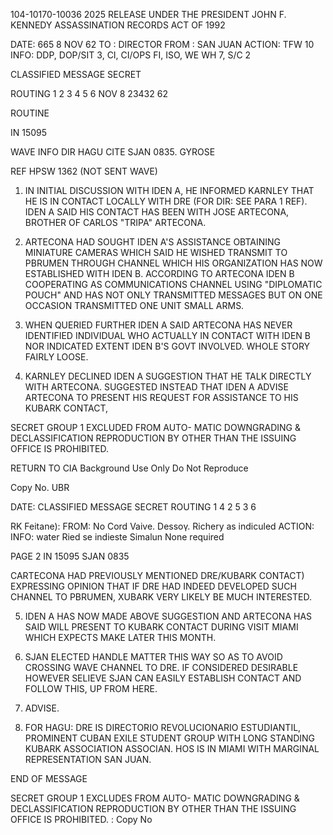 104-10170-10036
2025 RELEASE UNDER THE PRESIDENT JOHN F. KENNEDY ASSASSINATION RECORDS ACT OF 1992

DATE: 665 8 NOV 62
TO : DIRECTOR
FROM : SAN JUAN
ACTION: TFW 10
INFO: DDP, DOP/SIT 3, CI, CI/OPS FI, ISO, WE WH 7, S/C 2

CLASSIFIED MESSAGE
SECRET

ROUTING
1
2
3
4
5
6
NOV 8 23432 62

ROUTINE

IN 15095

WAVE INFO DIR HAGU CITE SJAN 0835.
GYROSE

REF HPSW 1362 (NOT SENT WAVE)
1. IN INITIAL DISCUSSION WITH IDEN A, HE INFORMED KARNLEY
THAT HE IS IN CONTACT LOCALLY WITH DRE (FOR DIR: SEE PARA 1
REF). IDEN A SAID HIS CONTACT HAS BEEN WITH JOSE ARTECONA,
BROTHER OF CARLOS "TRIPA" ARTECONA.

2. ARTECONA HAD SOUGHT IDEN A'S ASSISTANCE OBTAINING MINIATURE
CAMERAS WHICH SAID HE WISHED TRANSMIT TO PBRUMEN THROUGH CHANNEL
WHICH HIS ORGANIZATION HAS NOW ESTABLISHED WITH IDEN B. ACCORDING
TO ARTECONA IDEN B COOPERATING AS COMMUNICATIONS CHANNEL USING
"DIPLOMATIC POUCH" AND HAS NOT ONLY TRANSMITTED MESSAGES BUT ON
ONE OCCASION TRANSMITTED ONE UNIT SMALL ARMS.

3. WHEN QUERIED FURTHER IDEN A SAID ARTECONA HAS NEVER
IDENTIFIED INDIVIDUAL WHO ACTUALLY IN CONTACT WITH IDEN B NOR
INDICATED EXTENT IDEN B'S GOVT INVOLVED. WHOLE STORY FAIRLY
LOOSE.

4. KARNLEY DECLINED IDEN A SUGGESTION THAT HE TALK DIRECTLY
WITH ARTECONA. SUGGESTED INSTEAD THAT IDEN A ADVISE ARTECONA
TO PRESENT HIS REQUEST FOR ASSISTANCE TO HIS KUBARK CONTACT,

SECRET
GROUP 1
EXCLUDED FROM AUTO-
MATIC DOWNGRADING &
DECLASSIFICATION
REPRODUCTION BY OTHER THAN THE ISSUING OFFICE IS PROHIBITED.

RETURN TO CIA
Background Use Only
Do Not Reproduce

Copy No.
UBR

DATE:
CLASSIFIED MESSAGE
SECRET
ROUTING
1
4
2
5
3
6

RK Feitane):
FROM:
No Cord Vaive. Dessογ.
Richery as indiculed
ACTION:
INFO:
water Ried se indieste
Simalun
None required

PAGE 2
IN 15095 SJAN 0835

CARTECONA HAD PREVIOUSLY MENTIONED DRE/KUBARK CONTACT) EXPRESSING
OPINION THAT IF DRE HAD INDEED DEVELOPED SUCH CHANNEL TO PBRUMEN,
XUBARK VERY LIKELY BE MUCH INTERESTED.

5. IDEN A HAS NOW MADE ABOVE SUGGESTION AND ARTECONA HAS SAID
WILL PRESENT TO KUBARK CONTACT DURING VISIT MIAMI WHICH EXPECTS
MAKE LATER THIS MONTH.

6. SJAN ELECTED HANDLE MATTER THIS WAY SO AS TO AVOID CROSSING
WAVE CHANNEL TO DRE. IF CONSIDERED DESIRABLE HOWEVER SELIEVE
SJAN CAN EASILY ESTABLISH CONTACT AND FOLLOW THIS, UP FROM HERE.

7. ADVISE.

8. FOR HAGU: DRE IS DIRECTORIO REVOLUCIONARIO ESTUDIANTIL,
PROMINENT CUBAN EXILE STUDENT GROUP WITH LONG STANDING KUBARK
ASSOCIATION
ASSOCIAN. HOS IS IN MIAMI WITH MARGINAL REPRESENTATION SAN JUAN.

END OF MESSAGE

SECRET
GROUP 1
EXCLUDES FROM AUTO-
MATIC DOWNGRADING &
DECLASSIFICATION
REPRODUCTION BY OTHER THAN THE ISSUING OFFICE IS PROHIBITED.
:
Copy No
